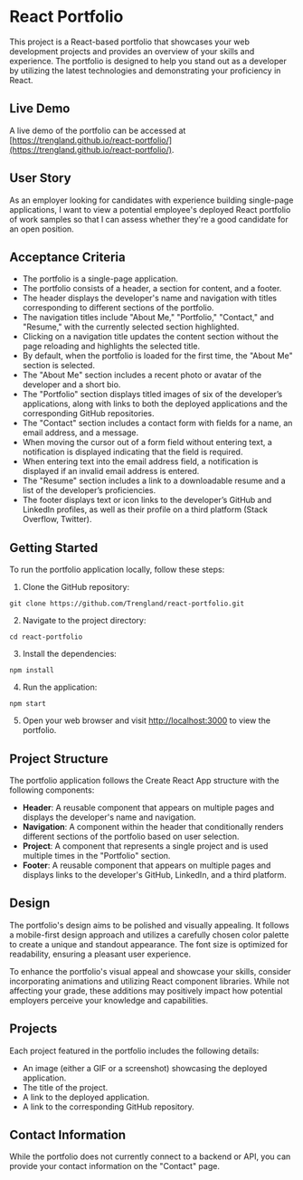 # React Portfolio

This project is a React-based portfolio that showcases your web development projects and provides an overview of your skills and experience. The portfolio is designed to help you stand out as a developer by utilizing the latest technologies and demonstrating your proficiency in React.

## Live Demo

A live demo of the portfolio can be accessed at [https://trengland.github.io/react-portfolio/](https://trengland.github.io/react-portfolio/).

## User Story

As an employer looking for candidates with experience building single-page applications, I want to view a potential employee's deployed React portfolio of work samples so that I can assess whether they're a good candidate for an open position.

## Acceptance Criteria

- The portfolio is a single-page application.
- The portfolio consists of a header, a section for content, and a footer.
- The header displays the developer's name and navigation with titles corresponding to different sections of the portfolio.
- The navigation titles include "About Me," "Portfolio," "Contact," and "Resume," with the currently selected section highlighted.
- Clicking on a navigation title updates the content section without the page reloading and highlights the selected title.
- By default, when the portfolio is loaded for the first time, the "About Me" section is selected.
- The "About Me" section includes a recent photo or avatar of the developer and a short bio.
- The "Portfolio" section displays titled images of six of the developer’s applications, along with links to both the deployed applications and the corresponding GitHub repositories.
- The "Contact" section includes a contact form with fields for a name, an email address, and a message.
- When moving the cursor out of a form field without entering text, a notification is displayed indicating that the field is required.
- When entering text into the email address field, a notification is displayed if an invalid email address is entered.
- The "Resume" section includes a link to a downloadable resume and a list of the developer’s proficiencies.
- The footer displays text or icon links to the developer’s GitHub and LinkedIn profiles, as well as their profile on a third platform (Stack Overflow, Twitter).

## Getting Started

To run the portfolio application locally, follow these steps:

1. Clone the GitHub repository:
```
git clone https://github.com/Trengland/react-portfolio.git
```

2. Navigate to the project directory:
```
cd react-portfolio
```

3. Install the dependencies:
```
npm install
```

4. Run the application:
```
npm start
```

5. Open your web browser and visit [http://localhost:3000](http://localhost:3000) to view the portfolio.

## Project Structure

The portfolio application follows the Create React App structure with the following components:

- **Header**: A reusable component that appears on multiple pages and displays the developer's name and navigation.
- **Navigation**: A component within the header that conditionally renders different sections of the portfolio based on user selection.
- **Project**: A component that represents a single project and is used multiple times in the "Portfolio" section.
- **Footer**: A reusable component that appears on multiple pages and displays links to the developer's GitHub, LinkedIn, and a third platform.

## Design

The portfolio's design aims to be polished and visually appealing. It follows a mobile-first design approach and utilizes a carefully chosen color palette to create a unique and standout appearance. The font size is optimized for readability, ensuring a pleasant user experience.

To enhance the portfolio's visual appeal and showcase your skills, consider incorporating animations and utilizing React component libraries. While not affecting your grade, these additions may positively impact how potential employers perceive your knowledge and capabilities.

## Projects

Each project featured in the portfolio includes the following details:

- An image (either a GIF or a screenshot) showcasing the deployed application.
- The title of the project.
- A link to the deployed application.
- A link to the corresponding GitHub repository.

## Contact Information

While the portfolio does not currently connect to a backend or API, you can provide your contact information on the "Contact" page.
